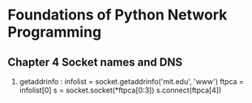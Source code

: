 Foundations of Python Network Programming
======

Chapter 4 Socket names and DNS
------

1. getaddrinfo :
    infolist = socket.getaddrinfo('mit.edu', 'www')
    ftpca = infolist[0]
    s = socket.socket(*ftpca[0:3])
    s.connect(ftpca[4])


